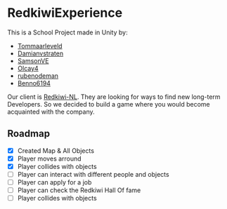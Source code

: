 # RedkiwiExperience

This is a School Project made in Unity by:
* [Tommaarleveld](https://github.com/Tommaarleveld/)
* [Damianvstraten](https://github.com/Damianvstraten/)
* [SamsonVE](https://github.com/SamsonVE/)
* [Olcay4](https://github.com/Olcay4/)
* [rubenodeman](https://github.com/rubenodeman/)
* [Benno6194](https://github.com/Benno6194/)

Our client is [Redkiwi-NL](https://github.com/Redkiwi-NL/). They are looking for ways to find new long-term Developers. So we decided to build a game where you would become acquainted with the company.

## Roadmap

* [x] Created Map & All Objects
* [x] Player moves arround
* [x] Player collides with objects
* [ ] Player can interact with different people and objects
* [ ] Player can apply for a job
* [ ] Player can check the Redkiwi Hall Of fame
* [ ] Player collides with objects
